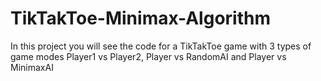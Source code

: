 # TikTakToe-Minimax-Algorithm
In this project you will see the code for a TikTakToe game with 3 types of game modes Player1 vs Player2, Player vs RandomAI and Player vs MinimaxAI
